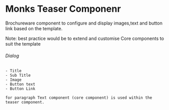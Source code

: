 # Monks Teaser Componenr

Brochureware component to configure and display images,text and button link based on the template.

Note: best practice would be to extend and customise Core components to suit the template 

###### Dialog
    - Title
    - Sub Title
    - Image
    - Button text
    - Button Link
    
    for paragraph Text component (core component) is used within the teaser component.
